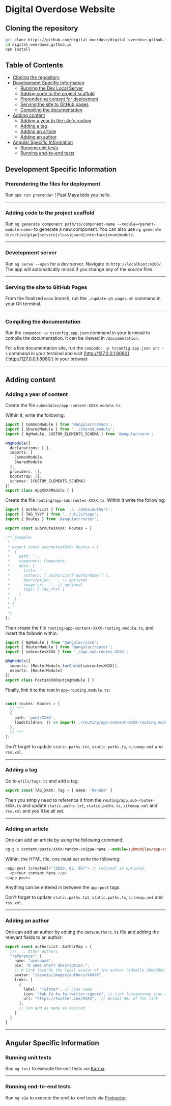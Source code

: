 # Digital Overdose Website

## Cloning the repository

```bash
git clone https://github.com/digital-overdose/digital-overdose.github.io
cd digital-overdose.github.io
npm install
```

## Table of Contents

- [Cloning the repository](#cloning-the-repository)
- [Development Specific Information](#development-specific-information)
  - [Running the Dev Local Server](#development-server)
  - [Adding code to the project scaffold](#adding-code-to-the-project-scaffold)
  - [Prerendering content for deployment](#prerendering-the-files-for-deployment)
  - [Serving the site to GitHub pages](#serving-the-site-to-github-pages)
  - [Compiling the documentation](#compiling-the-documentation)
- [Adding content](#adding-content)
  - [Adding a year to the site's routing](#adding-a-year-of-content)
  - [Adding a tag](#adding-a-tag)
  - [Adding an article](#adding-an-article)
  - [Adding an author](#adding-an-author)
- [Angular Specific Information](#angular-specific-information)
  - [Running unit tests](#running-unit-tests)
  - [Running end-to-end tests](#running-end-to-end-tests)

## Development Specific Information

### Prerendering the files for deployment

Run `npm run prerender` ! Past Maya bids you hello.

___

### Adding code to the project scaffold

Run `ng generate component path/to/component-name --module=<parent-module-name>` to generate a new component. You can also use `ng generate directive|pipe|service|class|guard|interface|enum|module`.

___

### Development server

Run `ng serve --open` for a dev server. Navigate to `http://localhost:4200/`. The app will automatically reload if you change any of the source files.

___

### Serving the site to GitHub Pages

From the finalized `main` branch, run the `./update-gh-pages.sh` command in your Git terminal.

___

### Compiling the documentation

Run the `compodoc -p tsconfig.app.json` command in your terminal to compile the documentation. It can be viewed in `/documentation`.

For a live documentation site, run the `compodoc -p tsconfig.app.json src -s` command in your terminal and visit [http://127.0.0.1:8080](`http://127.0.0.1:8080`) in your browser.

___

## Adding content

### Adding a year of content

Create the file `submodules/app-content-XXXX.module.ts`.

Within it, write the following:

```typescript
import { CommonModule } from '@angular/common';
import { SharedModule } from '../shared.module';
import { NgModule, CUSTOM_ELEMENTS_SCHEMA } from '@angular/core';

@NgModule({
  declarations: [ ],
  imports: [
    CommonModule,
    SharedModule
  ],
  providers: [],
  bootstrap: [],
  schemas: [CUSTOM_ELEMENTS_SCHEMA]
})
export class AppXXXXModule { }
```

Create the file `routing/app-sub-routes-XXXX.ts`. Within it write the following:

```typescript
import { authorList } from './../data/authors';
import { TAG_YYYY } from '../utils/tags';
import { Routes } from '@angular/router';

export const subroutesXXXX: Routes = [

/** Example:
 * ```
 * export const subroutesXXXX: Routes = [
 *  {
 *    path: '',
 *    component: Component,
 *    data: {
 *      title: '',
 *      authors: [ authorList["authorName"] ],
 *      description: '', // optional
 *      image_url: '', // optional
 *      tags: [ TAG_YYYY ]
 *    }
 *  }
 * ]
 * ```
 */
];
```

Then create the file `routing/app-content-XXXX-routing.module.ts`, and insert the followin within:

```typescript
import { NgModule } from '@angular/core';
import { RouterModule } from '@angular/router';
import { subroutesXXXX } from './app.sub-routes-XXXX';

@NgModule({
  imports: [RouterModule.forChild(subroutesXXXX)],
  exports: [RouterModule]
})
export class PostsXXXXRoutingModule { }

```

Finally, link it to the rest in `app-routing.module.ts`:

```typescript

const routes: Routes = [
  // ***
  {
    path: 'post/XXXX',
    loadChildren: () => import('./routing/app-content-XXXX-routing.module').then(m => m.PostsXXXXRoutingModule)
  },
  // ***
];

```

Don't forget to update `static.paths.txt`, `static.paths.ts`, `sitemap.xml` and `rss.xml`.

___

### Adding a tag

Go to `utils/tags.ts` and add a tag:

```typescript
export const TAG_XXXX: Tag = { name: 'Random' }
```

Then you simply need to reference it from the `routing/app.sub-routes-XXXX.ts` and update `static.paths.txt`, `static.paths.ts`, `sitemap.xml` and `rss.xml` and you'll be all set.

___

### Adding an article

One can add an article by using the following command:

```typescript
ng g c content/posts/XXXX/random-unique-name --module=submodules/app-content-XXXX
```

Within, the HTML file, one must set write the following:

```typescript
<app-post [created]="[2020, 02, 06]"> // [edited] is optional.
  <p>Your content here.</p>
</app-post>

```

Anything can be entered in between the `app-post` tags.

Don't forget to update `static.paths.txt`, `static.paths.ts`, `sitemap.xml` and `rss.xml`.

___

### Adding an author

One can add an author by editing the `data/authors.ts` file and adding the relevant fields to an author:

```typescript
export const authorList: AuthorMap = {
  /// ... Other authors
  "reference": {
    name: "username",
    bio: "A semi-short description.",
    // A link towards the local avatar of the author (ideally 300x300)
    avatar: "/assets/images/authors/XXXXX", 
    links: [
      {
        label: "Twitter", // Link name
        icon: "fab fa-fw fa-twitter-square", // Link fontawesome icon class
        url: "https://twitter.com/XXXX",  // Actual URL of the link
      },
      // Can add as many as desired
    ]
  }
}
```

___

## Angular Specific Information

### Running unit tests

Run `ng test` to execute the unit tests via [Karma](https://karma-runner.github.io).

___

### Running end-to-end tests

Run `ng e2e` to execute the end-to-end tests via [Protractor](http://www.protractortest.org/).
